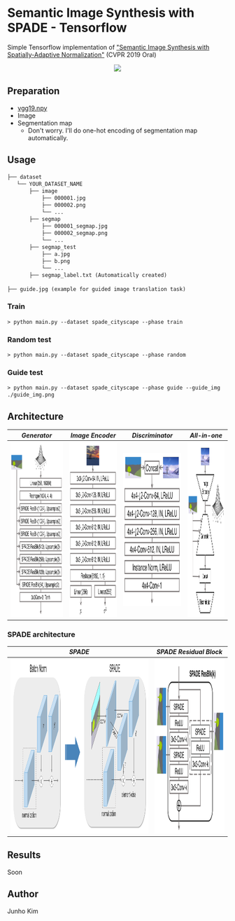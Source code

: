 # Semantic Image Synthesis with SPADE - Tensorflow

Simple Tensorflow implementation of ["Semantic Image Synthesis with Spatially-Adaptive Normalization"](https://arxiv.org/abs/1903.07291) (CVPR 2019 Oral)

<div align="center">
  <img src="./assets/teaser.png">
</div>

## Preparation
* [vgg19.npy](https://mega.nz/#!xZ8glS6J!MAnE91ND_WyfZ_8mvkuSa2YcA7q-1ehfSm-Q1fxOvvs)
* Image
* Segmentation map
  * Don't worry. I'll do one-hot encoding of segmentation map automatically.

## Usage
```
├── dataset
   └── YOUR_DATASET_NAME
       ├── image
           ├── 000001.jpg 
           ├── 000002.png
           └── ...
       ├── segmap
           ├── 000001_segmap.jpg
           ├── 000002_segmap.png
           └── ...
       ├── segmap_test
           ├── a.jpg 
           ├── b.png
           └── ...
       ├── segmap_label.txt (Automatically created) 
       
├── guide.jpg (example for guided image translation task)
```

### Train
```
> python main.py --dataset spade_cityscape --phase train
```

### Random test
```
> python main.py --dataset spade_cityscape --phase random
```

### Guide test
```
> python main.py --dataset spade_cityscape --phase guide --guide_img ./guide_img.png
```

## Architecture
*Generator* | *Image Encoder* | *Discriminator* | *All-in-one* |
:---: | :---: | :---: | :---: |
<img src = './assets/generator.png' width = '400px' height = '400px'> | <img src = './assets/image_encoder.png' width = '400px' height = '400px'> | <img src = './assets/discriminator.png' width = '350px' height = '350px'> | <img src = './assets/architecture.png' width = '400px' height = '400px'> |

### SPADE architecture
*SPADE* | *SPADE Residual Block* | 
:---: | :---: |
<img src = './assets/spade.png' width = '1000px' height = '400px'> | <img src = './assets/spade_resblock.png' width = '420px' height = '400px'> |

## Results
Soon

## Author
Junho Kim
